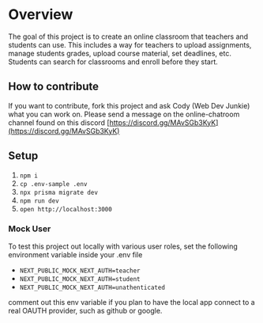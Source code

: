 # Overview

The goal of this project is to create an online classroom that teachers and students can use. This includes a way for teachers to upload assignments, manage students grades, upload course material, set deadlines, etc. Students can search for classrooms and enroll before they start.

## How to contribute

If you want to contribute, fork this project and ask Cody (Web Dev Junkie) what you can work on. Please send a message on the online-chatroom channel found on this discord [https://discord.gg/MAvSGb3KyK](https://discord.gg/MAvSGb3KyK)

## Setup

1. `npm i`
2. `cp .env-sample .env`
3. `npx prisma migrate dev`
4. `npm run dev`
5. `open http://localhost:3000`

### Mock User

To test this project out locally with various user roles, set the following environment variable inside your .env file

- `NEXT_PUBLIC_MOCK_NEXT_AUTH=teacher`
- `NEXT_PUBLIC_MOCK_NEXT_AUTH=student`
- `NEXT_PUBLIC_MOCK_NEXT_AUTH=unathenticated`

comment out this env variable if you plan to have the local app connect to a real OAUTH provider, such as github or google.
